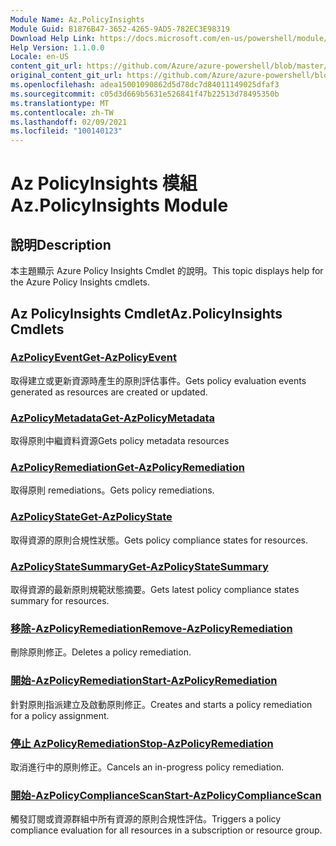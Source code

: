```yaml
---
Module Name: Az.PolicyInsights
Module Guid: B1876B47-3652-4265-9AD5-782EC3E98319
Download Help Link: https://docs.microsoft.com/en-us/powershell/module/az.policyinsights
Help Version: 1.1.0.0
Locale: en-US
content_git_url: https://github.com/Azure/azure-powershell/blob/master/src/PolicyInsights/PolicyInsights/help/Az.PolicyInsights.md
original_content_git_url: https://github.com/Azure/azure-powershell/blob/master/src/PolicyInsights/PolicyInsights/help/Az.PolicyInsights.md
ms.openlocfilehash: adea15001090862d5d78dc7d84011149025dfaf3
ms.sourcegitcommit: c05d3d669b5631e526841f47b22513d78495350b
ms.translationtype: MT
ms.contentlocale: zh-TW
ms.lasthandoff: 02/09/2021
ms.locfileid: "100140123"
---
```

# <span data-ttu-id="b09b3-101">Az PolicyInsights 模組</span><span class="sxs-lookup"><span data-stu-id="b09b3-101">Az.PolicyInsights Module</span></span>
## <span data-ttu-id="b09b3-102">說明</span><span class="sxs-lookup"><span data-stu-id="b09b3-102">Description</span></span>
<span data-ttu-id="b09b3-103">本主題顯示 Azure Policy Insights Cmdlet 的說明。</span><span class="sxs-lookup"><span data-stu-id="b09b3-103">This topic displays help for the Azure Policy Insights cmdlets.</span></span>

## <span data-ttu-id="b09b3-104">Az PolicyInsights Cmdlet</span><span class="sxs-lookup"><span data-stu-id="b09b3-104">Az.PolicyInsights Cmdlets</span></span>
### [<span data-ttu-id="b09b3-105">AzPolicyEvent</span><span class="sxs-lookup"><span data-stu-id="b09b3-105">Get-AzPolicyEvent</span></span>](Get-AzPolicyEvent.md)
<span data-ttu-id="b09b3-106">取得建立或更新資源時產生的原則評估事件。</span><span class="sxs-lookup"><span data-stu-id="b09b3-106">Gets policy evaluation events generated as resources are created or updated.</span></span>

### [<span data-ttu-id="b09b3-107">AzPolicyMetadata</span><span class="sxs-lookup"><span data-stu-id="b09b3-107">Get-AzPolicyMetadata</span></span>](Get-AzPolicyMetadata.md)
<span data-ttu-id="b09b3-108">取得原則中繼資料資源</span><span class="sxs-lookup"><span data-stu-id="b09b3-108">Gets policy metadata resources</span></span>

### [<span data-ttu-id="b09b3-109">AzPolicyRemediation</span><span class="sxs-lookup"><span data-stu-id="b09b3-109">Get-AzPolicyRemediation</span></span>](Get-AzPolicyRemediation.md)
<span data-ttu-id="b09b3-110">取得原則 remediations。</span><span class="sxs-lookup"><span data-stu-id="b09b3-110">Gets policy remediations.</span></span>

### [<span data-ttu-id="b09b3-111">AzPolicyState</span><span class="sxs-lookup"><span data-stu-id="b09b3-111">Get-AzPolicyState</span></span>](Get-AzPolicyState.md)
<span data-ttu-id="b09b3-112">取得資源的原則合規性狀態。</span><span class="sxs-lookup"><span data-stu-id="b09b3-112">Gets policy compliance states for resources.</span></span>

### [<span data-ttu-id="b09b3-113">AzPolicyStateSummary</span><span class="sxs-lookup"><span data-stu-id="b09b3-113">Get-AzPolicyStateSummary</span></span>](Get-AzPolicyStateSummary.md)
<span data-ttu-id="b09b3-114">取得資源的最新原則規範狀態摘要。</span><span class="sxs-lookup"><span data-stu-id="b09b3-114">Gets latest policy compliance states summary for resources.</span></span>

### [<span data-ttu-id="b09b3-115">移除-AzPolicyRemediation</span><span class="sxs-lookup"><span data-stu-id="b09b3-115">Remove-AzPolicyRemediation</span></span>](Remove-AzPolicyRemediation.md)
<span data-ttu-id="b09b3-116">刪除原則修正。</span><span class="sxs-lookup"><span data-stu-id="b09b3-116">Deletes a policy remediation.</span></span>

### [<span data-ttu-id="b09b3-117">開始-AzPolicyRemediation</span><span class="sxs-lookup"><span data-stu-id="b09b3-117">Start-AzPolicyRemediation</span></span>](Start-AzPolicyRemediation.md)
<span data-ttu-id="b09b3-118">針對原則指派建立及啟動原則修正。</span><span class="sxs-lookup"><span data-stu-id="b09b3-118">Creates and starts a policy remediation for a policy assignment.</span></span>

### [<span data-ttu-id="b09b3-119">停止 AzPolicyRemediation</span><span class="sxs-lookup"><span data-stu-id="b09b3-119">Stop-AzPolicyRemediation</span></span>](Stop-AzPolicyRemediation.md)
<span data-ttu-id="b09b3-120">取消進行中的原則修正。</span><span class="sxs-lookup"><span data-stu-id="b09b3-120">Cancels an in-progress policy remediation.</span></span>

### [<span data-ttu-id="b09b3-121">開始-AzPolicyComplianceScan</span><span class="sxs-lookup"><span data-stu-id="b09b3-121">Start-AzPolicyComplianceScan</span></span>](Start-AzPolicyComplianceScan.md)
<span data-ttu-id="b09b3-122">觸發訂閱或資源群組中所有資源的原則合規性評估。</span><span class="sxs-lookup"><span data-stu-id="b09b3-122">Triggers a policy compliance evaluation for all resources in a subscription or resource group.</span></span>

